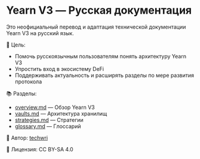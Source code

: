 # Yearn V3 — Русская документация

Это неофициальный перевод и адаптация технической документации Yearn V3 на русский язык.

🎯 Цель:
- Помочь русскоязычным пользователям понять архитектуру Yearn V3
- Упростить вход в экосистему DeFi
- Поддерживать актуальность и расширять разделы по мере развития протокола

📚 Разделы:
- [overview.md](overview.md) — Обзор Yearn V3
- [vaults.md](vaults.md) — Архитектура хранилищ
- [strategies.md](strategies.md) — Стратегии
- [glossary.md](glossary.md) — Глоссарий

🧠 Автор: [techwri](https://github.com/techwri)

📄 Лицензия: CC BY-SA 4.0
